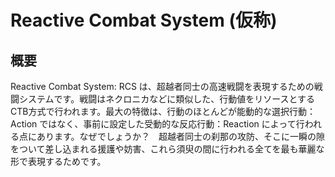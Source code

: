 # Reactive Combat System (仮称)

## 概要

Reactive Combat System: RCS は、超越者同士の高速戦闘を表現するための戦闘システムです。戦闘はネクロニカなどに類似した、行動値をリソースとするCTB方式で行われます。最大の特徴は、行動のほとんどが能動的な選択行動：Action ではなく、事前に設定した受動的な反応行動：Reaction によって行われる点にあります。なぜでしょうか？　超越者同士の刹那の攻防、そこに一瞬の隙をついて差し込まれる援護や妨害、これら須臾の間に行われる全てを最も華麗な形で表現するためです。
